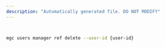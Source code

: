```yaml
---
description: "Automatically generated file. DO NOT MODIFY"
---
```


```bash


mgc users manager ref delete --user-id {user-id}

```